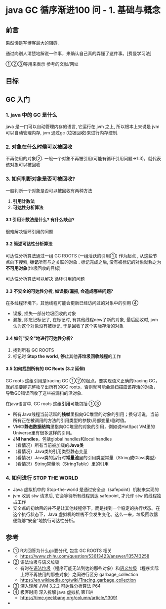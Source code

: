 # java GC 循序渐进100 问 - 1. 基础与概念

## 前言

果然懒是写博客最大的阻碍. 

通过向别人清楚地解说一件事，来确认自己真的弄懂了这件事。[费曼学习法]

①②③等用来表示 参考的文献/网址

## 目标

## GC 入门

### 1. java 中的 GC 是什么

java 是一门可以自动管理内存的语言, 它运行在 jvm 之上, 所以根本上来说是 jvm 可以自动管理内存, jvm 通过gc (垃圾回收)来进行内存控制. 

### 2. 对象在什么时候可以被回收

不再使用的对象②. 一般一个对象不再被引用(可能有循环引用问题->1.3)，就代表该对象可以被回收

### 3. 如何判断对象是否可被回收?

一般判断一个对象是否可以被回收有两种方法 

1. **引用计数法**
2. **可达性分析算法**

#### 3.1 引用计数法是什么? 有什么缺点?

很难解决循环引用的问题

#### 3.2 简述可达性分析算法

可达性分析算法通过一组 GC ROOTS (一组活跃的引用①) 作为起点 , 从这些节点向下搜索,  **标记**所有与之关联的对象 . 标记完成之后, 没有被标记的对象就称之为 **不可用对象**(垃圾回收的目标) 

可达性分析算法可以解决 循环引用的问题

#### 3.3 不安全的可达性分析, 如误报/漏报, 会造成哪些问题?

在多线程环境下，其他线程可能会更新已经访问过的对象中的引用 ④

- 误报, 损失一部分垃圾回收的对象
- 漏报, 即忘记标记了, 在标记时, 有其他线程new了新的对象, 最后回收时, jvm认为这个对象没有被标记, 于是回收了这个实际存活的对象

#### 3.4 如何"安全"地进行可达性分析?

1. 找到所有 GC ROOTS
2. 标记时 **Stop the world**, **停止**其他**非垃圾回收线程**的工作

#### 3.5 如何找到所有的 GC Roots (3.2 延伸)

GC roots 这组引用是tracing GC ①②的起点。要实现语义正确的tracing GC，就必须要能完整枚举出所有的GC roots，否则就可能会漏扫描应该存活的对象，导致GC错误回收了这些被漏扫的活对象. 

在java语言中, GC roots 这组**引用**可能包括 ①③

- 所有Java线程当前活跃的**栈帧**里指向GC堆里的对象的引用；换句话说，当前所有正在被调用的方法的引用类型的参数/局部变量/临时值。
- VM中**静态数据结构**里指向GC堆里的对象的引用，例如说HotSpot VM里的Universe里有很多这样的引用。
- **JNI handles**，包括global handles和local handles
- （看情况）所有当前被加载的**Java类**
- （看情况）Java类的引用类型静态变量
- （看情况）Java类的运行时**常量池**里的引用类型常量（String或Class类型）
- （看情况）String常量池（StringTable）里的引用

### 4. 如何进行  STOP THE WORLD

- Java 虚拟机中的 Stop-the-world 是通过安全点（safepoint）机制来实现的
- jvm 收到 stw 请求后, 它会等待所有线程到达 safepoint, 才允许 stw 的线程独占工作
- 安全点的初始目的并不是让其他线程停下，而是找到一个稳定的执行状态。在这个执行状态下，Java 虚拟机的堆栈不会发生变化。这么一来，垃圾回收器便能够“安全”地执行可达性分析。






## 参考

- ① R大回答为什么gc要分代, 包含 GC ROOTS 相关
  - https://www.zhihu.com/question/53613423/answer/135743258
- ② 语法垃圾与语义垃圾
  - 有时在[语法垃圾](https://en.wikipedia.org/wiki/Syntactic_garbage)（程序可能无法到达的那些对象）和[语义垃圾](https://en.wikipedia.org/wiki/Semantic_garbage)（程序实际上将不再使用的那些对象）之间进行区分 garbage_collection
  -  https://en.wikipedia.org/wiki/Tracing_garbage_collection
- ③ 深入理解 JVM 3.2.2 可达性分析算法 P64
- ④ 极客时间 深入拆解 java 虚拟机 第11讲
  - https://time.geekbang.org/column/article/13091
- 

